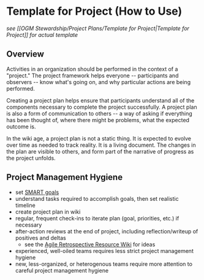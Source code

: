 # Template for Project (How to Use)
_see [[OGM Stewardship/Project Plans/Template for Project|Template for Project]] for actual template_

## Overview

Activities in an organization should be performed in the context of a "project." The project framework helps everyone -- participants and observers -- know what's going on, and why particular actions are being performed.

Creating a project plan helps ensure that participants understand all of the components necessary to complete the project successfully. A project plan is also a form of communication to others -- a way of asking if everything has been thought of, where there might be problems, what the expected outcome is.

In the wiki age, a project plan is not a static thing. It is expected to evolve over time as needed to track reality. It is a living document. The changes in the plan are visible to others, and form part of the narrative of progress as the project unfolds.

## Project Management Hygiene

-   set [SMART goals](https://en.wikipedia.org/wiki/SMART_criteria)
-   understand tasks required to accomplish goals, then set realistic timeline
-   create project plan in wiki
-   regular, frequent check-ins to iterate plan (goal, priorities, etc.) if necessary
-   after-action reviews at the end of project, including reflection/writeup of positives and deltas
	-   see the [Agile Retrospective Resource Wiki](https://retrospectivewiki.org/) for ideas
-   experienced, well-oiled teams requires less strict project management hygiene
-   new, less-organized, or heterogenous teams require more attention to careful project management hygiene